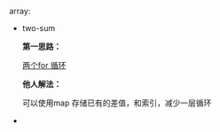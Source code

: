 array:

- two-sum  

  **第一思路：**

  [两个for 循环](./two-sum.md)

  **他人解法：**

  可以使用map 存储已有的差值，和索引，减少一层循环    

- 